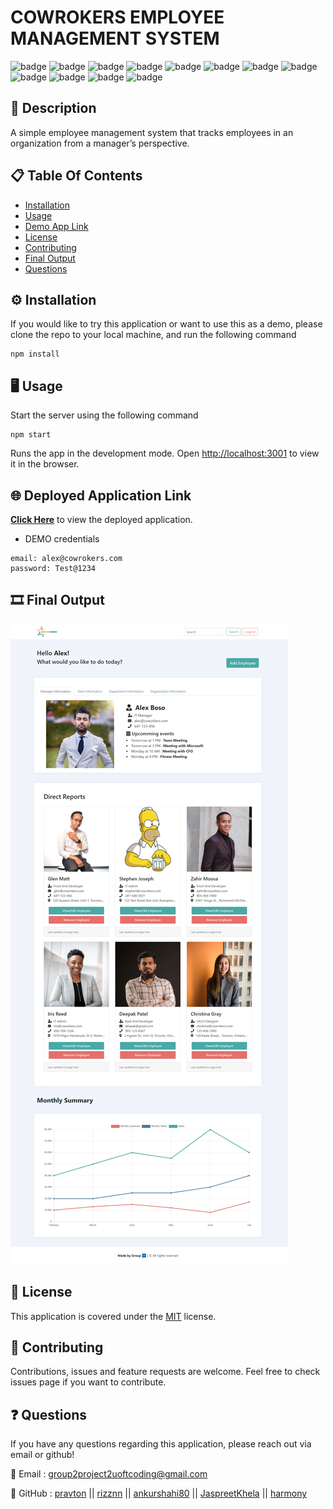 # COWROKERS EMPLOYEE MANAGEMENT SYSTEM

![badge](https://img.shields.io/badge/licence-MIT-green) ![badge](https://img.shields.io/badge/-HTML-red) ![badge](https://img.shields.io/badge/-CSS-red) ![badge](https://img.shields.io/badge/-Javascript-red) ![badge](https://img.shields.io/badge/-Node.js-red) ![badge](https://img.shields.io/badge/-bcrypt-red) ![badge](https://img.shields.io/badge/-chart.js-red) ![badge](https://img.shields.io/badge/-dotenv-red)
![badge](https://img.shields.io/badge/-expressHandlebars-red) ![badge](https://img.shields.io/badge/-mysql2-red) ![badge](https://img.shields.io/badge/-sequelize-red) ![badge](https://img.shields.io/badge/-validator-red)

## 📜 Description 

A simple employee management system that tracks employees in an organization from a manager’s perspective.

## 📋 Table Of Contents 
- [Installation](#%EF%B8%8F-installation)
- [Usage](#%EF%B8%8F-usage) 
- [Demo App Link](#-deployed-application-link) 
- [License](#-license) 
- [Contributing](#-contributing) 
- [Final Output](#%EF%B8%8F-final-output) 
- [Questions](#-questions) 

## ⚙️ Installation 

If you would like to try this application or want to use this as a demo, please clone the repo to your local machine, and run the following command 

``` 
npm install
``` 

## 🖥️ Usage 

Start the server using the following command
``` 
npm start 
``` 
Runs the app in the development mode.
Open [http://localhost:3001](http://localhost:3001) to view it in the browser.

## 🌐 Deployed Application Link 

[**Click Here**](https://coworkers-group2.herokuapp.com/) to view the deployed application. 

- DEMO credentials
```
email: alex@cowrokers.com
password: Test@1234
```

## 🎞️ Final Output 

![Final Output](./src/images/final-output.png "Final output of the project") 

## 📝 License 

This application is covered under the [MIT](https://choosealicense.com/licenses/mit/) license. 

## 🤝 Contributing 

Contributions, issues and feature requests are welcome. Feel free to check issues page if you want to contribute. 

## ❓ Questions 

If you have any questions regarding this application, please reach out via email or github! 

📧 Email : group2project2uoftcoding@gmail.com

🤖 GitHub : [pravton](https://github.com/pravton) || [rizznn](https://github.com/rizznn) || [ankurshahi80](https://github.com/ankurshahi80) || [JaspreetKhela](https://github.com/JaspreetKhela) || [harmony](https://github.com/)


